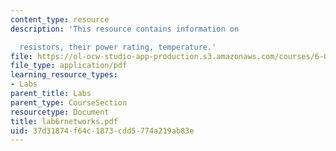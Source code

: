 ```yaml
---
content_type: resource
description: 'This resource contains information on

  resistors, their power rating, temperature.'
file: https://ol-ocw-studio-app-production.s3.amazonaws.com/courses/6-071j-introduction-to-electronics-signals-and-measurement-spring-2006/37d31874f64c1873cdd5774a219ab83e_lab6rnetworks.pdf
file_type: application/pdf
learning_resource_types:
- Labs
parent_title: Labs
parent_type: CourseSection
resourcetype: Document
title: lab6rnetworks.pdf
uid: 37d31874-f64c-1873-cdd5-774a219ab83e
---
```

